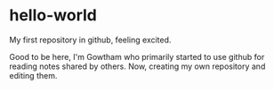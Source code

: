 # hello-world
My first repository in github, feeling excited.

Good to be here, I'm Gowtham who primarily started to use github for reading notes shared by others.
Now, creating my own repository and editing them.
